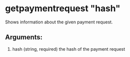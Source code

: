 # getpaymentrequest "hash"

Shows information about the given payment request.

## Arguments:
1. hash   (string, required) the hash of the payment request